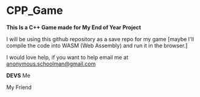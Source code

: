 # CPP_Game
**This Is a C++ Game made for My End of Year Project**

I will be using this github repository as a save repo for my game [maybe I'll compile the code into WASM (Web Assembly) and run it in the browser.]

I would love help, if you want to help email me at anonymous.schoolman@gmail.com

**DEVS**
Me

My Friend
